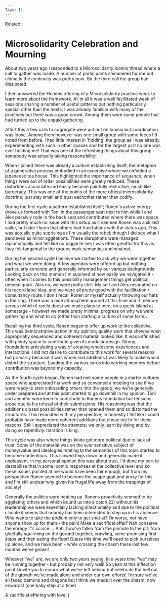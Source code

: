 ```yaml
---
Tags: []
---
```

Related: 
# Microsolidarity Celebration and Mourning

About two years ago I responded to a Microsolidarity loomio thread where a call to gather was made. A number of participants shimmered for me but ulitmatly the continuity was pretty poor. By the third call the group had dissipated. 

I then answered the Humms offering of a Microsolidarity practice week to learn more about the framework. All in all it was a well facillitated week of sessions sharing a number of useful patterns but nothing particularly special other than the hosts; I was already familliar with many of the practices but there was a good crowd. Among them were some people that had turned up to the unpaid gathering. 

Aftert this a few calls to cogregate were put out on loomio but coordination was loose. Among them however was one small group with some faces I'd noted from before. I had little interest in 'holding' the group as I was already experimenting with such in other spaces and for the largest part no one was ever holding me! That was one of the refreshing things about this group - somebody was actually taking responsibility!

When I joined there was already a culture establishing itself; the metaphor of a generative process embodied in an excercise where we unfolded a japaneese tea house. This highlighted the importance of sequence; when things were out of order possibilities were greatly reduced. These distortions acumulate and easily become painfully restrictive, much like burocracy. This was one of the points of the more official microsolidarity doctrine; just stay small and trust eachother rather than codify.

During the first cycle a pattern established itself; Ronen's active energy drove us forward with Toni in the passenger seat next to him while I and Alex passivly rode in the back seat and contributed where there was space. I had pretty much no issue with this setup as it seemed Ronen was a skilled sailor, but later I learn that others had frustrations with the status quo. This was actually quite suprising as I'm usually the rebel; though I did see what I percieved as minor aggitations. These disruptions were managed diplomatically and felt like no biggie te me; I was often greatful for this as they felt tangental to the groups work semantics and whatnot.

During the second cycle I believe we started to ask why we were together and what we were doing. A few agendas were offered up but nothing particularly concrete and generally informed by our various backgrounds. Looking back on this momen I'm suprised at how easily we navigated it - often when it comes to this possibility management things get political reeeeal quick. Alas no, we were pretty chill. My self and Alex resonated on his record label idea, and we were all pretty good with the facillitation / consultancy route. I don't recall Ronen or myself actually throwing our hats in the ring. There was a nice atmosphere around at this time and if memory serves (which it rarely does) we made plans to meet on a greek island at somestage - however we made pretty minimal progress on why we were gathering and what to do (other than starting a culture of some form).

Recalling the third cycle, Ronen began to offer up work to the collective. This was demonstrative action in my opinion; quality work that showed what appropriatly sequenced and coherent material looked like. It was unfinished with plenty space to contribute given its modular design. Strong foundations articulating a way of creating wholesome experiences and interactions. I did not desire to contribute to this work for several reasons but primarily because it was whole and additions I was likely to make would distort the structure. Loading the various cards into working memory before contribution was beyond my capacity. 

As the fourth cycle began, Ronen had met some people in a starter cultures space who appreciated his work and so convened a meeting to see if we were ready to start onboarding others into the group; we we're generally under prepared and at this point started to go downhill in my opinion. Toni and Jennifer were keen to contribute to Ronens foundation but tensions arose due to his refusal of their submissions. His reasoning was that the additions closed possibilities rather than opened them and so distorted the structures. This resonated with my perspective; in honestly I felt like I could probably have made more coherent additions but chose not to for these reasons. Still I appreciated the attempts; we only learn by doing and by doing so repetitivly. Iteration is king.

This cycle was also where things kinda got more political due to lack of trust. Some of the material was on the ever sensitive subject of money/value and ideologies relating to the semantics of this topic started to become contentious. This slowed thigs down and generally made it unpleasent. In my personal opinion this was about trust. I'd done my part to destabilise that in some loomio responses at the collective level and so these issues pointed at me would have been fair enough, but from my perspective Ronen seemed to become the scape goat and proxy for this and I'm still unclear why given his frugal life away from the trappings of society! 

Generally the politics were heating up. Ronens proactivity seemed to be aggitating others and which bound us into a catch 22; without his leadership we were essentially lacking directionality and due to the political climate it seems that nobody has been interested to step up in his absence. Who wants to take the podium only to get shot at? Or worse, not have anyone show up for them - the pain! Make a sacrifical offer? Nah conserve the enregy it's scarce ... Ahh, how've fallen from the pinnicle to the pit: from gleefully squirming on the gorund together, crawling, some promising first steps and then eating the floor! Guess this time we'll need to pick ourselves up alone, and we have been - while crossing the chasm these last few months we've grown!

Whoever "we" are, we are only two years young. In a years time "we" may be running together - but probably not very well! So yeah at this inflection point I invite you to mourn what we've left behind but celebrate the hell out of the growth we've made alone and under our own efforts! I'm sure we've all faced demons and dragons but I think we made it over the chasm; now onwards! (one baby step at a time)

A sacrificial offering with love,
j